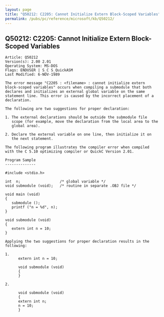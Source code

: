 ```yaml
---
layout: page
title: "Q50212: C2205: Cannot Initialize Extern Block-Scoped Variables"
permalink: /pubs/pc/reference/microsoft/kb/Q50212/
---
```


## Q50212: C2205: Cannot Initialize Extern Block-Scoped Variables

	Article: Q50212
	Version(s): 2.00 2.01
	Operating System: MS-DOS
	Flags: ENDUSER | S_C S_QuickASM
	Last Modified: 6-NOV-1989
	
	The error message "C2205 : <filename> : cannot initialize extern
	block-scoped variables" occurs when compiling a submodule that both
	declares and initializes an external global variable on the same
	statement line. This error is caused by the incorrect placement of a
	declaration.
	
	The following are two suggestions for proper declaration:
	
	1. The external declarations should be outside the submodule file
	   scope (for example, move the declaration from the local area to the
	   global area).
	
	2. Declare the external variable on one line, then initialize it on
	   the next statement.
	
	The following program illustrates the compiler error when compiled
	with the C 5.10 optimizing compiler or QuickC Version 2.01.
	
	Program Sample
	--------------
	
	#include <stdio.h>
	
	int  n;                  /* global variable */
	void submodule (void);   /* routine in separate .OBJ file */
	
	void main (void)
	{
	   submodule ();
	   printf ("n = %d", n);
	}
	
	void submodule (void)
	{
	   extern int n = 10;
	}
	
	Applying the two suggestions for proper declaration results in the
	following:
	
	1.
	      extern int n = 10;
	
	      void submodule (void)
	      {
	      }
	
	2.
	
	      void submodule (void)
	      {
	      extern int n;
	      n = 10;
	      }
